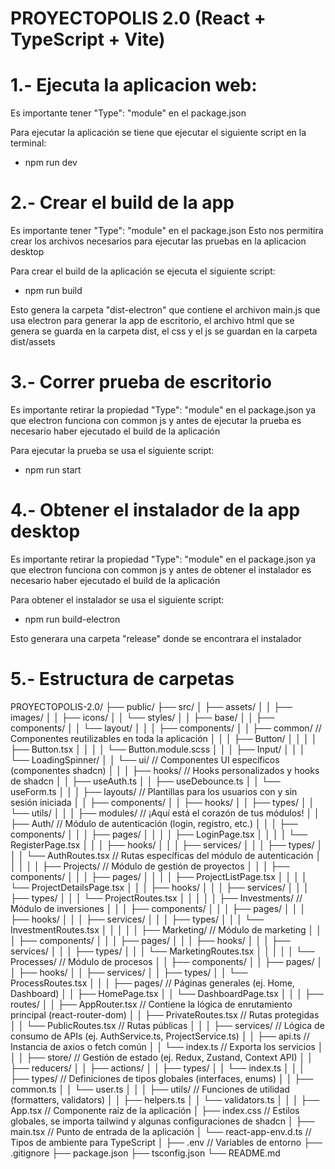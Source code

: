 # PROYECTOPOLIS 2.0 (React + TypeScript + Vite)

# 1.- Ejecuta la aplicacion web:
Es importante tener "Type": "module" en el package.json

Para ejecutar la aplicación se tiene que ejecutar el siguiente script en la terminal:
- npm run dev

# 2.- Crear el build de la app
Es importante tener "Type": "module" en el package.json
Esto nos permitira crear los archivos necesarios para ejecutar las pruebas en la aplicacion desktop

Para crear el build de la aplicación se ejecuta el siguiente script:
- npm run build

Esto genera la carpeta "dist-electron" que contiene el archivon main.js que usa electron para generar la app de escritorio, el archivo html que se genera se guarda en la carpeta dist, el css y el js se guardan en la carpeta dist/assets

# 3.- Correr prueba de escritorio
Es importante retirar la propiedad "Type": "module" en el package.json ya que electron funciona con common js y antes de ejecutar la prueba es necesario haber ejecutado el build de la aplicación

Para ejecutar la prueba se usa el siguiente script:
- npm run start

# 4.- Obtener el instalador de la app desktop
Es importante retirar la propiedad "Type": "module" en el package.json ya que electron funciona con common js y antes de obtener el instalador es necesario haber ejecutado el build de la aplicación

Para obtener el instalador se usa el siguiente script:
- npm run build-electron

Esto generara una carpeta "release" donde se encontrara el instalador

# 5.- Estructura de carpetas
PROYECTOPOLIS-2.0/
├── public/
├── src/
│   ├── assets/
│   │   ├── images/
│   │   ├── icons/
│   │   └── styles/
│   │       ├── base/
│   │       ├── components/
│   │       └── layout/
│   │
│   ├── components/
│   │   ├── common/             // Componentes reutilizables en toda la aplicación
│   │   │   ├── Button/
│   │   │   │   ├── Button.tsx
│   │   │   │   └── Button.module.scss
│   │   │   ├── Input/
│   │   │   └── LoadingSpinner/
│   │   └── ui/                 // Componentes UI específicos (componentes shadcn)
│   │
│   ├── hooks/                  // Hooks personalizados y hooks de shadcn
│   │   ├── useAuth.ts
│   │   ├── useDebounce.ts
│   │   └── useForm.ts
│   │
│   ├── layouts/                // Plantillas para los usuarios con y sin sesión iniciada
│   │   ├── components/
│   │   ├── hooks/
│   │   ├── types/
│   │   └── utils/
│   │
│   ├── modules/                // ¡Aquí está el corazón de tus módulos!
│   │   ├── Auth/               // Módulo de autenticación (login, registro, etc.)
│   │   │   ├── components/
│   │   │   ├── pages/
│   │   │   │   ├── LoginPage.tsx
│   │   │   │   └── RegisterPage.tsx
│   │   │   ├── hooks/
│   │   │   ├── services/
│   │   │   ├── types/
│   │   │   └── AuthRoutes.tsx  // Rutas específicas del módulo de autenticación
│   │   │
│   │   ├── Projects/           // Módulo de gestión de proyectos
│   │   │   ├── components/
│   │   │   ├── pages/
│   │   │   │   ├── ProjectListPage.tsx
│   │   │   │   └── ProjectDetailsPage.tsx
│   │   │   ├── hooks/
│   │   │   ├── services/
│   │   │   ├── types/
│   │   │   └── ProjectRoutes.tsx
│   │   │
│   │   ├── Investments/        // Módulo de inversiones
│   │   │   ├── components/
│   │   │   ├── pages/
│   │   │   ├── hooks/
│   │   │   ├── services/
│   │   │   ├── types/
│   │   │   └── InvestmentRoutes.tsx
│   │   │
│   │   ├── Marketing/          // Módulo de marketing
│   │   │   ├── components/
│   │   │   ├── pages/
│   │   │   ├── hooks/
│   │   │   ├── services/
│   │   │   ├── types/
│   │   │   └── MarketingRoutes.tsx
│   │   │
│   │   └── Processes/          // Módulo de procesos
│   │       ├── components/
│   │       ├── pages/
│   │       ├── hooks/
│   │       ├── services/
│   │       ├── types/
│   │       └── ProcessRoutes.tsx
│   │
│   ├── pages/                  // Páginas generales (ej. Home, Dashboard)
│   │   ├── HomePage.tsx
│   │   └── DashboardPage.tsx
│   │
│   ├── routes/
│   │   ├── AppRouter.tsx       // Contiene la lógica de enrutamiento principal (react-router-dom)
│   │   ├── PrivateRoutes.tsx   // Rutas protegidas
│   │   └── PublicRoutes.tsx    // Rutas públicas
│   │
│   ├── services/               // Lógica de consumo de APIs (ej. AuthService.ts, ProjectService.ts)
│   │   ├── api.ts              // Instancia de axios o fetch común
│   │   └── index.ts            // Exporta los servicios
│   │
│   ├── store/                  // Gestión de estado (ej. Redux, Zustand, Context API)
│   │   ├── reducers/
│   │   ├── actions/
│   │   ├── types/
│   │   └── index.ts
│   │
│   ├── types/                  // Definiciones de tipos globales (interfaces, enums)
│   │   ├── common.ts
│   │   └── user.ts
│   │
│   ├── utils/                  // Funciones de utilidad (formatters, validators)
│   │   ├── helpers.ts
│   │   └── validators.ts
│   │
│   ├── App.tsx                 // Componente raíz de la aplicación
│   ├── index.css               // Estilos globales, se importa tailwind y algunas configuraciones de shadcn
│   ├── main.tsx                // Punto de entrada de la aplicación
│   └── react-app-env.d.ts      // Tipos de ambiente para TypeScript
│
├── .env                        // Variables de entorno
├── .gitignore
├── package.json
├── tsconfig.json
└── README.md
